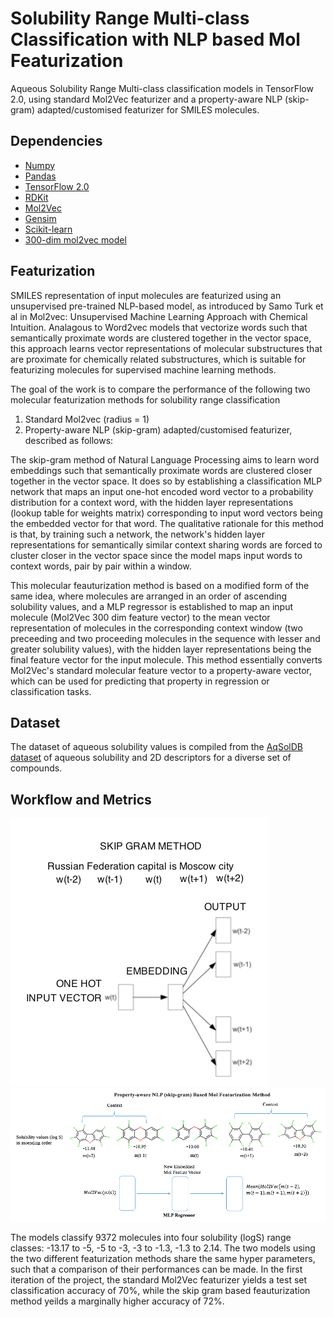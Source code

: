 # Solubility Range Multi-class Classification with NLP based Mol Featurization
Aqueous Solubility Range Multi-class classification models in TensorFlow 2.0, using standard Mol2Vec featurizer and a property-aware NLP (skip-gram) adapted/customised featurizer for SMILES molecules.

## Dependencies

- [Numpy](https://anaconda.org/conda-forge/numpy)
- [Pandas](https://anaconda.org/anaconda/pandas)
- [TensorFlow 2.0](https://www.tensorflow.org/install)
- [RDKit](https://www.rdkit.org/docs/Install.html)
- [Mol2Vec](https://github.com/samoturk/mol2vec)
- [Gensim](https://anaconda.org/anaconda/gensim)
- [Scikit-learn](https://anaconda.org/anaconda/scikit-learn)
- [300-dim mol2vec model](https://github.com/samoturk/mol2vec/blob/master/examples/models/model_300dim.pkl)

## Featurization

SMILES representation of input molecules are featurized using an unsupervised pre-trained NLP-based model, as introduced by Samo Turk et al in Mol2vec: Unsupervised Machine Learning Approach with Chemical Intuition. Analagous to Word2vec models that vectorize words such that semantically proximate words are clustered together in the vector space, this approach learns vector representations of molecular substructures that are proximate for chemically related substructures, which is suitable for featurizing molecules for supervised machine learning methods.

The goal of the work is to compare the performance of the following two molecular featurization methods for solubility range classification

1. Standard Mol2vec (radius = 1)
2. Property-aware NLP (skip-gram) adapted/customised featurizer, described as follows:

The skip-gram method of Natural Language Processing aims to learn word embeddings such that semantically proximate words are clustered closer together in the vector space. It does so by establishing a classification MLP network that maps an input one-hot encoded word vector to a probability distribution for a context word, with the hidden layer representations (lookup table for weights matrix) corresponding to input word vectors being the embedded vector for that word. The qualitative rationale for this method is that, by training such a network, the network's hidden layer representations for semantically similar context sharing words are forced to cluster closer in the vector space since the model maps input words to context words, pair by pair within a window.

This molecular feauturization method is based on a modified form of the same idea, where molecules are arranged in an order of ascending solubility values, and a MLP regressor is established to map an input molecule (Mol2Vec 300 dim feature vector) to the mean vector representation of molecules in the corresponding context window (two preceeding and two proceeding molecules in the sequence with lesser and greater solubility values), with the hidden layer representations being the final feature vector for the input molecule. This method essentially converts Mol2Vec's standard molecular feature vector to a property-aware vector, which can be used for predicting that property in regression or classification tasks.

## Dataset

The dataset of aqueous solubility values is compiled from the [AqSolDB dataset](https://dataverse.harvard.edu/dataset.xhtml?persistentId=doi:10.7910/DVN/OVHAW8) of aqueous solubility and 2D descriptors for a diverse set of compounds.

## Workflow and Metrics

![Alt text](/images/skip-gram.png) 
![Alt text](/images/mol-skip-gram.png)

The models classify 9372 molecules into four solubility (logS) range classes: -13.17 to -5, -5 to -3, -3 to -1.3, -1.3 to 2.14. The two models using the two different featurization methods share the same hyper parameters, such that a comparison of their performances can be made. In the first iteration of the project, the standard Mol2Vec featurizer yields a test set classification accuracy of 70%, while the skip gram based feauturization method yeilds a marginally higher accuracy of 72%.
